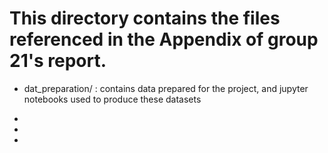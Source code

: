 # This directory contains the files referenced in the Appendix of group 21's report.

- dat_preparation/ : contains data prepared for the project, and jupyter notebooks used to produce these datasets
 
-

-

-

